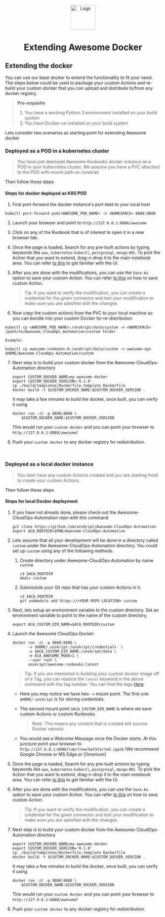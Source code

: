 <center>
  <a href="https://github.com/unskript/Awesome-CloudOps-Automation">
    <img src="https://unskript.com/assets/favicon.png" alt="Logo" width="80" height="80">
  </a>
  <h1> Extending Awesome Docker </h1>
</center>


## Extending the docker
You can use our base docker to extend the functionality to fit your need. The steps below could be used to package your custom Actions and re-build your custom docker that you can upload and distribute to/from any docker registry. 

><strong>Pre-requisite</strong>
>1. You have a working Python 3 environment installed on your build system
>2. You have Docker-ce installed on your build system

Lets consider two scenarios as starting point for extending Awesome docker

### Deployed as a POD in a kubernetes cluster

>You have just deployed Awesome Runbooks docker instance as a POD in your kubernetes cluster. We assume you have a PVC attached to the POD with mount path as /unskript 

Then follow these steps

#### Steps for docker deployed as K8S POD

1. First port-forward the docker instance's port `8888` to your local host
```
kubectl port-forward pod/<AWESOME_POD_NAME> -n <NAMESPACE> 8888:8888
```
2. Launch your browser and point to `http://127.0.0.1:8888/awesome` 
3. Click on any of the Runbook that is of interest to open it in a new browser tab.
4. Once the page is loaded, Search for any pre-built actions by typing keywords like `aws`, `kubernetes` `kubectl`,  `postgresql`, `mongo` etc. To pick the Action that you want to extend, drag-n-drop it to the main notebook area. You can refer [to this](https://docs.unskript.com) to get familiar with the UI.

5. After you are done with the modifications, you can use the `Save-As` option to save your custom Action. You can refer  [to this](https://docs.unskript.com) on how to save custom Action.

   > Tip: If you want to verify the modification, you can create a credential for the given connector and test your modification to make sure
   > you are satisfied with the changes.

6. Now copy the custom actions from the PVC to your local machine so you can bundle into your custom Docker for re-distribution
```
kubectl cp <AWESOME_POD_NAME>:/unskript/data/custom -n <NAMESPACE> /path/to/Awesome_CloudOps_Automation/custom folder

Example:

kubectl cp awesome-runbooks-0:/unskript/data/custom -n awesome-ops $HOME/Awesome-CloudOps-Automation/custom 
```

7. Next step is to build your custom docker from the Awesome-CloudOps-Automation directory

   ```
   export CUSTOM_DOCKER_NAME=my-awesome-docker
   export CUSTOM_DOCKER_VERSION='0.1.0'
   cp ./build/templates/Dockerfile.template Dockerfile
   docker build -t $CUSTOM_DOCKER_NAME:$CUSTOM_DOCKER_VERSION .
   ```

   It may take a few minutes to build the docker, once built, you can verify it using 

   ```
   docker run -it -p 8888:8888 \
       $CUSTOM_DOCKER_NAME:$CUSTOM_DOCKER_VERSION 
   ```

   This would run your `custom docker` and you can point your browser to `http://127.0.0.1:8888/awesome`! 

8. Push your `custom docker` to any docker registry for redistribution.
<br/>


### Deployed as a local docker instance

>You dont have any custom Actions created and you are starting fresh to create your custom Actions. 

Then follow these steps


#### Steps for local Docker deployment
1. If you have not already done, please check-out the Awesome-CloudOps-Automation repo with this command

   ```
   git clone https://github.com/unskript/Awesome-CloudOps-Automation
   export ACA_ROOTDIR=$PWD/Awesome-CloudOps-Automation
   ``` 

2. Lets assume that all your development will be done in a directory called `custom` under the Awesome-CloudOps-Automation directory. You could set up `custom` using any of the following methods.
    1. Create directory under Awesome-CloudOps-Automation by name `custom`
       ```
       cd $ACA_ROOTDIR
       mkdir custom
       ```
    2. Submodule your Git repo that has your custom Actions in it. 
       ```
       cd $ACA_ROOTDIR
       git submodule add https://<YOUR REPO LOCATION> custom
       ```

3. Next, lets setup an environment variable to the custom directory. Set an environment variable to point to the name of the custom directory.
   
   ```
   export ACA_CUSTOM_DIR_NAME=$ACA_ROOTDIR/custom
   ```

4. Launch the Awesome CloudOps Docker. 
      ```
      docker run -it -p 8888:8888 \
             -v $HOME/.unskript:/unskript/credentials  \
             -v $ACA_CUSTOM_DIR_NAME:/unskript/data \
             -e ACA_AWESOME_MODE=1 \
             --user root \
             unskript/awesome-runbooks:latest
      ```
      
      > Tip: If you are interested in building your custom docker image off of a Tag, you can replace the `latest` keyword
      > in the above command with the tag number. You can find the tags [Here](https://hub.docker.com/r/unskript/awesome-runbooks/tags)

    * Here you may notice we have two `-v` mount point. The first one `$HOME/.unskript` is for storing credentials.   
    * The second mount point `$ACA_CUSTOM_DIR_NAME` is where we save custom Actions or custom Runbooks. 
    
       > Note: This means any content that is created will survive Docker reboots.

    * You would see a Welcome Message once the Docker starts. At this juncture point your browser to `http://127.0.0.1:8888/lab/tree/GetStarted.ipynb` (We recommend Google Chrome or MS Edge or Chromium)
    
5. Once the page is loaded, Search for any pre-built actions by typing keywords like `aws`, `kubernetes` `kubectl`,  `postgresql`, `mongo` etc. To pick the Action that you want to extend, drag-n-drop it to the main notebook area. You can refer [to this](https://docs.unskript.com) to get familiar with the UI.

6. After you are done with the modifications, you can use the `Save-As` option to save your custom Action. You can refer  [to this](https://docs.unskript.com) on how to save custom Action.

   > Tip: If you want to verify the modification, you can create a credential for the given connector and test your modification to make sure
   > you are satisfied with the changes.

7. Next step is to build your custom docker from the Awesome-CloudOps-Automation directory

   ```
   export CUSTOM_DOCKER_NAME=my-awesome-docker
   export CUSTOM_DOCKER_VERSION='0.1.0'
   cp ./build/templates/Dockerfile.template Dockerfile
   docker build -t $CUSTOM_DOCKER_NAME:$CUSTOM_DOCKER_VERSION .
   ```

   It may take a few minutes to build the docker, once built, you can verify it using 

   ```
   docker run -it -p 8888:8888 \
       $CUSTOM_DOCKER_NAME:$CUSTOM_DOCKER_VERSION 
   ```

   This would run your `custom docker` and you can point your browser to `http://127.0.0.1:8888/awesome`! 

8. Push your `custom docker` to any docker registry for redistribution.
<br/>

